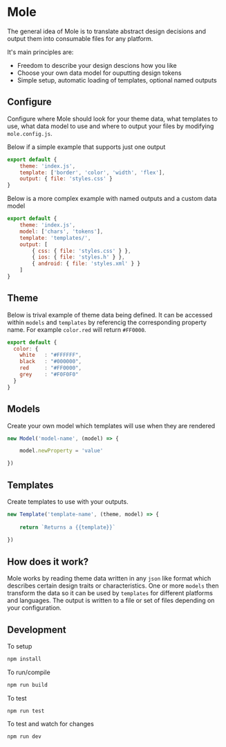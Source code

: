 # Mole

The general idea of Mole is to translate abstract design decisions and output them into consumable files for any platform.

It's main principles are:

- Freedom to describe your design descions how you like
- Choose your own data model for ouputting design tokens
- Simple setup, automatic loading of templates, optional named outputs


## Configure

Configure where Mole should look for your theme data, what templates to use, what data model to use and where to output your files by modifying `mole.config.js`.

Below if a simple example that supports just one output

```js
export default {
    theme: 'index.js',
    template: ['border', 'color', 'width', 'flex'],
    output: { file: 'styles.css' }
}

```

Below is a more complex example with named outputs and a custom data model
```js
export default {
    theme: 'index.js',
    model: ['chars', 'tokens'],
    template: 'templates/',
    output: [
        { css: { file: 'styles.css' } },
        { ios: { file: 'styles.h' } },
        { android: { file: 'styles.xml' } }
    ]
}
```

## Theme

Below is trival example of theme data being defined. It can be  accessed within `models` and `templates` by referencig the corresponding property name. For example `color.red` will return `#FF0000`.

```js
export default {
  color: {
    white   : "#FFFFFF",
    black   : "#000000",
    red     : "#FF0000",
    grey    : "#F0F0F0"
  }
}
```

## Models

Create your own model which templates will use when they are rendered

```js
new Model('model-name', (model) => {

    model.newProperty = 'value'

})
```

## Templates

Create templates to use with your outputs.

```js
new Template('template-name', (theme, model) => {
    
    return `Returns a {{template}}`
    
})
```

## How does it work?

Mole works by reading theme data written in any `json` like format which describes certain design traits or characteristics. One or more `models` then transform the data so it can be used by `templates` for different platforms and languages. The output is written to a file or set of files depending on your configuration.



## Development

To setup

```bash
npm install
```

To run/compile

```bash
npm run build
```

To test

```
npm run test
```

To test and watch for changes

```
npm run dev
```

